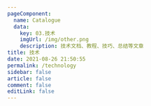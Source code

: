 ```yaml
---
pageComponent: 
  name: Catalogue
  data: 
    key: 03.技术
    imgUrl: /img/other.png
    description: 技术文档、教程、技巧、总结等文章
title: 技术
date: 2021-08-26 21:50:55
permalink: /technology
sidebar: false
article: false
comment: false
editLink: false
---
```

